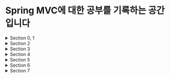 # Spring MVC에 대한 공부를 기록하는 공간입니다

<details>
  <summary>Section 0, 1</summary>  
  
  - 웹 서버
    - HTTP 기반으로 동작
    - Client → Server : Request
    - Server → Client : Response
  - 서블릿
    - urlPatterns(url)로 정의한 url을 호출 시 서블릿 코드 실행
    - HTTP 요청 정보를 편리하게 사용할 수 있는 HttpServletRequest
    - HTTP 응답 정보를 편리하게 제공할 수 있는 HttpServletResponse
    - 서블릿 컨테이너
        - 서블릿 객체를 싱글톤으로 관리
        - 동시 요청을 위한 멀티 쓰레드 처리 지원
- 쓰레드
    - Application 코드를 하나하나 순차적으로 실행하는 것 → 쓰레드
    - 동시 처리가 필요하면 쓰레드 추가로 생성
    - 요청 마다 쓰레드 생성
        - 장점
            1. 동시 요청 처리 가능
            2. 리소스(CPU, 메모리)가 허용할 때 까지 처리 가능
            3. 하나의 쓰레드가 지연 되어도, 나머지 쓰레드는 정상 동작
        - 단점
            1. 생성 비용이 매우 비쌈 → 요청시마다 생성하면 응답 속도가 늦어짐
            2. 컨텍스트 스위칭 비용 발생
            3. 생성에 제한이 없어서 요청이 너무 많아질 시 서버가 죽을 수 있음
    - 쓰레드 풀
        - 특징
            - 필요한 쓰레드를 쓰레드 풀에 보관, 관리
            - 쓰레드 풀에 생성 가능한 쓰레드의 최대치를 관리
                - 톰캣은 최대 200개 기본 설정 (변경 가능)
        - 사용
            - 쓰레드 필요 시, 생성되어 있는 쓰레드를 풀에서 꺼내서 사용
            - 사용 종료 시 풀에 반납
            - 모두 사용중으로 풀에 쓰레드가 없을 시 기다리는 요청 거절하거나 특정 수만큼 대기하도록 설정 가능                
        - 장점
            - 쓰레드가 미리 생성되어 있으므로, 생성하고 종료하는 비용 절감, 응답 빠름
            - 생성 가능한 쓰레드의 최대치가 있으므로 요청 과다시 기존 요청은 안전하게 처리 가능
        - 실무 팁
            - WAS의 주요 튜닝 포인트 → 최대 쓰레드 수
                - 낮을 시 → 동시 요청이 많으면 서버 리소스는 여유롭지만 클라이언트는 금방 응답 지연
                - 높을 시 → 동시 요청이 많으면 CPU, 메모리 리소스 임계점 초과로 서버 다운
            - 장애 발생 시
                - 클라우드면 일단 서버부터 늘리고 이후에 튜닝
                - 아니면 열심히 튜닝
</details>

<details>
  <summary>Section 2</summary>
  
  > 인증
    ![section2](https://github.com/hanbinseo/SSAFY11th-Gwangju04-WebStudy/assets/79882952/2b27f4e9-a01e-4014-93b2-3ffb32559439)

  - HttpServletRequest
    - HTTP 요청 데이터
    - GET
    - POST HTML form
    - API 메시지 바디
      - 단순 텍스트
      - JSON
  - HttpServletResponse
    - HTTP 응답 데이터
      - 단순 텍스트, HTML
      - API JSON
</details>

<details>
  <summary>Section 3</summary>
  
  > 인증
    ![section3](https://github.com/hanbinseo/SSAFY11th-Gwangju04-WebStudy/assets/79882952/0e6ad273-a577-493b-8827-1a8c42ac2048)

  - 회원 관리 웹 애플리케이션 구현
  - MVC 패턴 적용
  
  - WEB-INF 안에 생성된 jsp는 주소창에 직접 입력해도 실행되지 않고 controller를 통해야만 접근이 가능함
</details>

<details>
  <summary>Section 4</summary>

  >인증
    ![image](https://github.com/hanbinseo/SSAFY11th-Gwangju04-WebStudy/assets/79882952/44e10d67-211e-4bcd-8ac4-c1bae0ff7192)

  - v1 : 프론트 컨트롤러를 도입
    - 기존 구조를 최대한 유지하면서 프론트 컨트롤러 도입
  - v2 : View 분류
    - 단순 반복되는 뷰 로직 분리
  - v3 : Model 추가
    - 서블릿 종속성 제거
    - 뷰 이름 중복 제거
  - v4 : 단순하고 실용적인 컨트롤러
    - v3와 거의 비슷
    - 구현 입장에서 ModelView를 직접 생성해서 반환하지 않도록 편리한 인터페이스 제공
  - v5 : 유연한 컨트롤러
    - 어댑터 도입
    - 어댑터를 추가해서 프레임워크를 유연하고 확장성 있게 설계

  > 최종 MVC 구조
    ![image](https://github.com/hanbinseo/SSAFY11th-Gwangju04-WebStudy/assets/79882952/908c495a-6b44-49c1-963a-f69233442dde)

</details>

<details>
  <summary>Section 5</summary>
</details>

<details>
  <summary>Section 6</summary>
</details>

<details>
  <summary>Section 7</summary>
</details>
